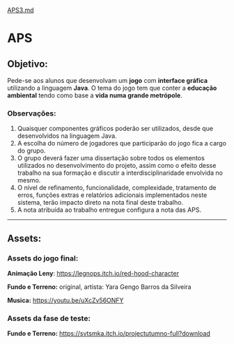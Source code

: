 [APS3.md](https://github.com/Cabeludo36/APS/files/6337335/APS3.md)
# APS

## Objetivo:

Pede-se aos alunos que desenvolvam um **jogo** com **interface gráfica** utilizando a linguagem **Java**. O tema do jogo tem que conter a **educação ambiental** tendo como base a **vida numa grande metrópole**.

### Observações:

1. Quaisquer componentes gráficos poderão ser utilizados, desde que desenvolvidos na linguagem Java.
2. A escolha do número de jogadores que participarão do jogo fica a cargo do grupo. 
3. O grupo deverá fazer uma dissertação sobre todos os elementos utilizados no desenvolvimento do projeto, assim como o efeito desse trabalho na sua formação e discutir a interdisciplinaridade envolvida no mesmo.
4. O nível de refinamento, funcionalidade, complexidade, tratamento de erros, funções extras e relatórios adicionais implementados neste sistema, terão impacto direto na nota final deste trabalho. 
5. A nota atribuída ao trabalho entregue configura a nota das APS.

------

## Assets:

### Assets do jogo final:

**Animação Leny**: https://legnops.itch.io/red-hood-character

**Fundo e Terreno:** original, artista: Yara Gengo Barros da Silveira

**Musica:** https://youtu.be/uXcZv56ONFY

### Assets da fase de teste:

**Fundo e Terreno:** https://svtsmka.itch.io/projectutumno-full?download
